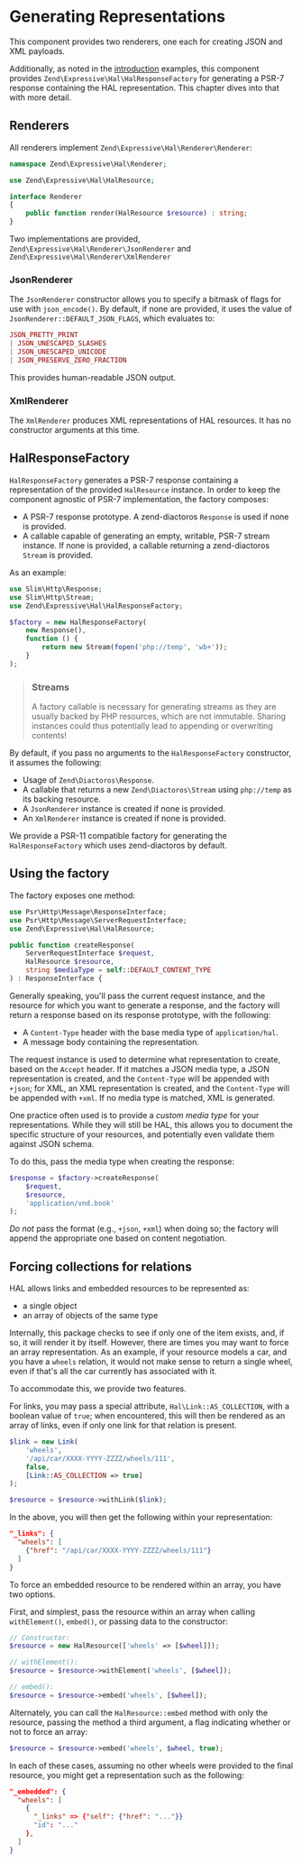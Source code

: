 # Generating Representations

This component provides two renderers, one each for creating JSON and XML
payloads.

Additionally, as noted in the [introduction](intro.md) examples, this component
provides `Zend\Expressive\Hal\HalResponseFactory` for generating a PSR-7
response containing the HAL representation. This chapter dives into that with
more detail.

## Renderers

All renderers implement `Zend\Expressive\Hal\Renderer\Renderer`:

```php
namespace Zend\Expressive\Hal\Renderer;

use Zend\Expressive\Hal\HalResource;

interface Renderer
{
    public function render(HalResource $resource) : string;
}
```

Two implementations are provided, `Zend\Expressive\Hal\Renderer\JsonRenderer` and
`Zend\Expressive\Hal\Renderer\XmlRenderer`

### JsonRenderer

The `JsonRenderer` constructor allows you to specify a bitmask of flags for use
with `json_encode()`. By default, if none are provided, it uses the value of
`JsonRenderer::DEFAULT_JSON_FLAGS`, which evaluates to:

```php
JSON_PRETTY_PRINT
| JSON_UNESCAPED_SLASHES
| JSON_UNESCAPED_UNICODE
| JSON_PRESERVE_ZERO_FRACTION
```

This provides human-readable JSON output.

### XmlRenderer

The `XmlRenderer` produces XML representations of HAL resources. It has no
constructor arguments at this time.

## HalResponseFactory

`HalResponseFactory` generates a PSR-7 response containing a representation of
the provided `HalResource` instance. In order to keep the component agnostic of
PSR-7 implementation, the factory composes:

- A PSR-7 response prototype. A zend-diactoros `Response` is used if none is
  provided.
- A callable capable of generating an empty, writable, PSR-7 stream instance.
  If none is provided, a callable returning a zend-diactoros `Stream` is
  provided.

As an example:

```php
use Slim\Http\Response;
use Slim\Http\Stream;
use Zend\Expressive\Hal\HalResponseFactory;

$factory = new HalResponseFactory(
    new Response(),
    function () {
        return new Stream(fopen('php://temp', 'wb+'));
    }
);
```

> ### Streams
>
> A factory callable is necessary for generating streams as they are usually
> backed by PHP resources, which are not immutable. Sharing instances could
> thus potentially lead to appending or overwriting contents!

By default, if you pass no arguments to the `HalResponseFactory` constructor, it
assumes the following:

- Usage of `Zend\Diactoros\Response`.
- A callable that returns a new `Zend\Diactoros\Stream` using `php://temp` as
  its backing resource.
- A `JsonRenderer` instance is created if none is provided.
- An `XmlRenderer` instance is created if none is provided.

We provide a PSR-11 compatible factory for generating the `HalResponseFactory`
which uses zend-diactoros by default.

## Using the factory

The factory exposes one method:

```php
use Psr\Http\Message\ResponseInterface;
use Psr\Http\Message\ServerRequestInterface;
use Zend\Expressive\Hal\HalResource;

public function createResponse(
    ServerRequestInterface $request,
    HalResource $resource,
    string $mediaType = self::DEFAULT_CONTENT_TYPE
) : ResponseInterface {
```

Generally speaking, you'll pass the current request instance, and the resource
for which you want to generate a response, and the factory will return a
response based on its response prototype, with the following:

- A `Content-Type` header with the base media type of `application/hal`.
- A message body containing the representation.

The request instance is used to determine what representation to create, based
on the `Accept` header. If it matches a JSON media type, a JSON representation
is created, and the `Content-Type` will be appended with `+json`; for XML, an
XML representation is created, and the `Content-Type` will be appended with
`+xml`. If no media type is matched, XML is generated.

One practice often used is to provide a _custom media type_ for your
representations. While they will still be HAL, this allows you to document the
specific structure of your resources, and potentially even validate them against
JSON schema.

To do this, pass the media type when creating the response:

```php
$response = $factory->createResponse(
    $request,
    $resource,
    'application/vnd.book'
);
```

_Do not_ pass the format (e.g., `+json`, `+xml`) when doing so; the factory will
append the appropriate one based on content negotiation.

## Forcing collections for relations

HAL allows links and embedded resources to be represented as:

- a single object
- an array of objects of the same type

Internally, this package checks to see if only one of the item exists, and, if
so, it will render it by itself. However, there are times you may want to force
an array representation. As an example, if your resource models a car, and you
have a `wheels` relation, it would not make sense to return a single wheel, even
if that's all the car currently has associated with it.

To accommodate this, we provide two features.

For links, you may pass a special attribute, `Hal\Link::AS_COLLECTION`, with a
boolean value of `true`; when encountered, this will then be rendered as an
array of links, even if only one link for that relation is present.

```php
$link = new Link(
    'wheels',
    '/api/car/XXXX-YYYY-ZZZZ/wheels/111',
    false,
    [Link::AS_COLLECTION => true]
);

$resource = $resource->withLink($link);
```

In the above, you will then get the following within your representation:

```json
"_links": {
  "wheels": [
    {"href": "/api/car/XXXX-YYYY-ZZZZ/wheels/111"}
  ]
}
```

To force an embedded resource to be rendered within an array, you have two
options.

First, and simplest, pass the resource within an array when calling
`withElement()`, `embed()`, or passing data to the constructor:

```php
// Constructor:
$resource = new HalResource(['wheels' => [$wheel]]);

// withElement():
$resource = $resource->withElement('wheels', [$wheel]);

// embed():
$resource = $resource->embed('wheels', [$wheel]);
```

Alternately, you can call the `HalResource::embed` method with only the
resource, passing the method a third argument, a flag indicating whether or not
to force an array:

```php
$resource = $resource->embed('wheels', $wheel, true);
```

In each of these cases, assuming no other wheels were provided to the final
resource, you might get a representation such as the following:

```json
"_embedded": {
  "wheels": [
    {
      "_links" => {"self": {"href": "..."}}
      "id": "..."
    },
  ]
}
```
